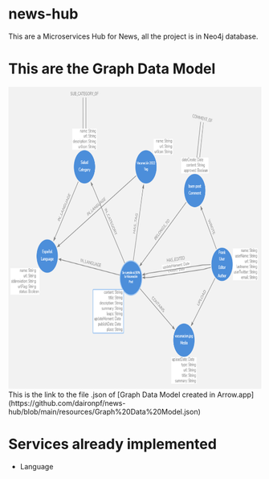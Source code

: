 # news-hub
This are a Microservices Hub for News, all the project is in Neo4j database.

# This are the Graph Data Model
<img height="600" src="https://github.com/daironpf/news-hub/blob/main/resources/Graph%20Data%20Model.png" width="800"/>
This is the link to the file .json of [Graph Data Model created in Arrow.app](https://github.com/daironpf/news-hub/blob/main/resources/Graph%20Data%20Model.json)

# Services already implemented
* Language